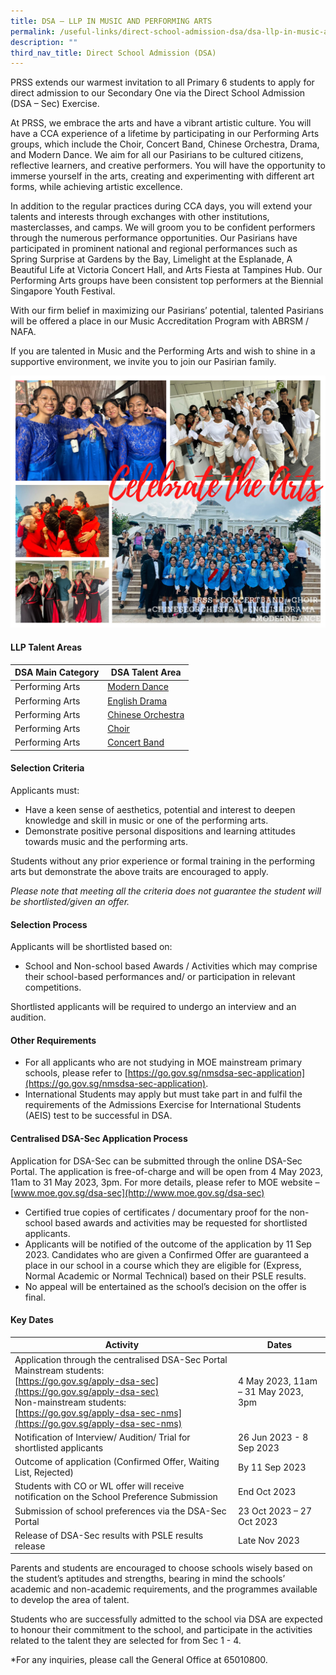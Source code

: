 ```yaml
---
title: DSA – LLP IN MUSIC AND PERFORMING ARTS
permalink: /useful-links/direct-school-admission-dsa/dsa-llp-in-music-and-performing-arts/
description: ""
third_nav_title: Direct School Admission (DSA)
---
```

PRSS extends our warmest invitation to all Primary 6 students to apply for direct admission to our Secondary One via the Direct School Admission (DSA – Sec) Exercise. 

At PRSS, we embrace the arts and have a vibrant artistic culture. You will have a CCA experience of a lifetime by participating in our Performing Arts groups, which include the Choir, Concert Band, Chinese Orchestra, Drama, and Modern Dance. We aim for all our Pasirians to be cultured citizens, reflective learners, and creative performers. You will have the opportunity to immerse yourself in the arts, creating and experimenting with different art forms, while achieving artistic excellence.

In addition to the regular practices during CCA days, you will extend your talents and interests through exchanges with other institutions, masterclasses, and camps. We will groom you to be confident performers through the numerous performance opportunities. Our Pasirians have participated in prominent national and regional performances such as Spring Surprise at Gardens by the Bay, Limelight at the Esplanade, A Beautiful Life at Victoria Concert Hall, and Arts Fiesta at Tampines Hub. Our Performing Arts groups have been consistent top performers at the Biennial Singapore Youth Festival.

With our firm belief in maximizing our Pasirians’ potential, talented Pasirians will be offered a place in our Music Accreditation Program with ABRSM / NAFA.

If you are talented in Music and the Performing Arts and wish to shine in a supportive environment, we invite you to join our Pasirian family.

![DSA Performing Arts Main Pic](/images/DSA/dsa%20perf%20arts%20main%20pic.jpg)

#### **LLP Talent Areas**

| DSA Main Category | DSA Talent Area |
| -------- | -------- | 
| Performing Arts | [Modern&nbsp;Dance](/cca/Aesthetic/Modern-Dance/)     |
|Performing Arts|[English&nbsp;Drama](/cca/Aesthetic/English-Drama/)|
|Performing Arts|[Chinese&nbsp;Orchestra](/cca/Aesthetic/Chinese-Orchestra/)
|Performing Arts|	[Choir](/cca/Aesthetic/Choir/)
|Performing Arts|[Concert Band](/cca/Aesthetic/Concert-Band/)

#### **Selection Criteria**

Applicants must:

*   Have a keen sense of aesthetics, potential and interest to deepen knowledge and skill in music or one of the performing arts.
*   Demonstrate positive personal dispositions and learning attitudes towards music and the performing arts.

Students without any prior experience or formal training in the performing arts but demonstrate the above traits are encouraged to apply.

*Please note that meeting all the criteria does not guarantee the student will be shortlisted/given an offer.*

#### **Selection Process**

Applicants will be shortlisted based on:

*   School and Non-school based Awards / Activities which may comprise their school-based performances and/ or participation in relevant competitions.

Shortlisted applicants will be required to undergo an interview and an audition.

#### **Other Requirements**

*   For all applicants who are not studying in MOE mainstream primary schools, please refer to [https://go.gov.sg/nmsdsa-sec-application](https://go.gov.sg/nmsdsa-sec-application).
*   International Students may apply but must take part in and fulfil the requirements of the Admissions Exercise for International Students (AEIS) test to be successful in DSA.

#### **Centralised DSA-Sec Application Process**

Application for DSA-Sec can be submitted through the online DSA-Sec Portal. The application is free-of-charge and will be open from 4 May 2023, 11am to 31 May 2023, 3pm. For more details, please refer to MOE website – [www.moe.gov.sg/dsa-sec](http://www.moe.gov.sg/dsa-sec)

*   Certified true copies of certificates / documentary proof for the non-school based awards and activities may be requested for shortlisted applicants.
*   Applicants will be notified of the outcome of the application by 11 Sep 2023. Candidates who are given a Confirmed Offer are guaranteed a place in our school in a course which they are eligible for (Express, Normal Academic or Normal Technical) based on their PSLE results.
*   No appeal will be entertained as the school’s decision on the offer is final.

#### **Key Dates**

| **Activity** | **Dates** | 
| -------- | -------- |
Application through the centralised DSA-Sec Portal <br> Mainstream students:&nbsp;<br>[https://go.gov.sg/apply-dsa-sec](https://go.gov.sg/apply-dsa-sec) <br>Non-mainstream students:&nbsp;<br>[https://go.gov.sg/apply-dsa-sec-nms](https://go.gov.sg/apply-dsa-sec-nms)  | 4 May 2023, 11am – 31 May 2023, 3pm  |
| Notification of Interview/ Audition/ Trial for shortlisted applicants | 26 Jun 2023 - 8 Sep 2023 |
| Outcome of application (Confirmed Offer, Waiting List, Rejected) | By 11 Sep 2023 |
| Students with CO or WL offer will receive notification on the School Preference Submission| End Oct 2023 |
| Submission of school preferences via the DSA-Sec Portal | 23 Oct 2023 – 27 Oct 2023 |
| Release of DSA-Sec results with PSLE results release | Late Nov 2023 |

Parents and students are encouraged to choose schools wisely based on the student’s aptitudes and strengths, bearing in mind the schools’ academic and non-academic requirements, and the programmes available to develop the area of talent.

Students who are successfully admitted to the school via DSA are expected to honour their commitment to the school, and participate in the activities related to the talent they are selected for from Sec 1 - 4.

*For any inquiries, please call the General Office at 65010800.